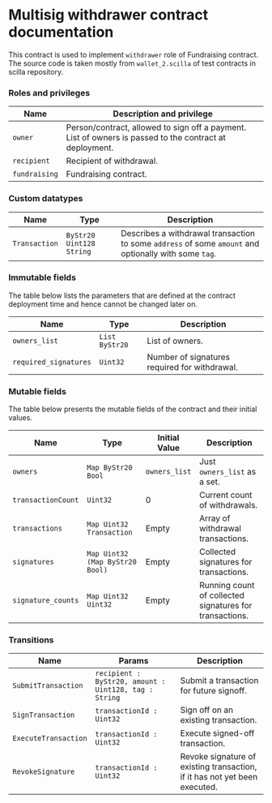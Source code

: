 # Multisig withdrawer contract documentation

This contract is used to implement `withdrawer` role of Fundraising contract.
The source code is taken mostly from `wallet_2.scilla` of test contracts in scilla repository.

### Roles and privileges

| Name | Description and privilege |
|--|--|
| `owner` | Person/contract, allowed to sign off a payment. List of owners is passed to the contract at deployment. |
| `recipient` | Recipient of withdrawal. |
| `fundraising` | Fundraising contract. |

### Custom datatypes

| Name | Type | Description |
|--|--|--|
| `Transaction` | `ByStr20 Uint128 String` | Describes a withdrawal transaction to some `address` of some `amount` and optionally with some `tag`. |

### Immutable fields

The table below lists the parameters that are defined at the contract deployment time and hence cannot be changed later on.

| Name | Type | Description |
|--|--|--|
| `owners_list`         | `List ByStr20` | List of owners. |
| `required_signatures` | `Uint32`       | Number of signatures required for withdrawal. |

### Mutable fields

The table below presents the mutable fields of the contract and their initial values.

| Name | Type | Initial Value |Description |
|--|--|--|--|
| `owners`           | `Map ByStr20 Bool`  | `owners_list` | Just `owners_list` as a set. |
| `transactionCount` | `Uint32`            | 0 | Current count of withdrawals. |
| `transactions`     | `Map Uint32 Transaction` | Empty | Array of withdrawal transactions. |
| `signatures`       | `Map Uint32 (Map ByStr20 Bool)` | Empty | Collected signatures for transactions. |
| `signature_counts` | `Map Uint32 Uint32` | Empty | Running count of collected signatures for transactions. |

### Transitions

| Name | Params | Description |
|--|--|--|
| `SubmitTransaction` | `recipient : ByStr20, amount : Uint128, tag : String` | Submit a transaction for future signoff. |
| `SignTransaction`   | `transactionId : Uint32` | Sign off on an existing transaction. |
| `ExecuteTransaction` | `transactionId : Uint32` | Execute signed-off transaction. |
| `RevokeSignature` | `transactionId : Uint32` | Revoke signature of existing transaction, if it has not yet been executed. |

